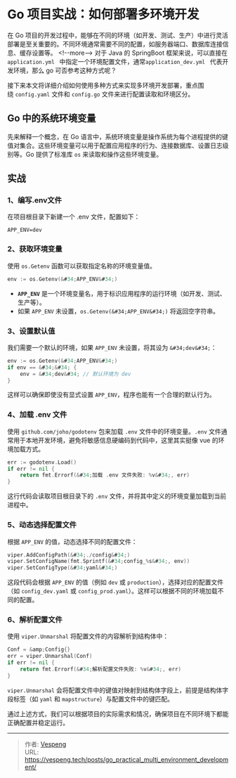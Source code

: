 # Go 项目实战：如何部署多环境开发


在 Go 项目的开发过程中，能够在不同的环境（如开发、测试、生产）中进行灵活部署是至关重要的。不同环境通常需要不同的配置，如服务器端口、数据库连接信息、缓存设置等。
&lt;!--more--&gt;
对于 Java 的 SpringBoot 框架来说，可以直接在 `application.yml ` 中指定一个环境配置文件，通常`application_dev.yml ` 代表开发环境，那么 go 可否参考这种方式呢？

接下来本文将详细介绍如何使用多种方式来实现多环境开发部署，重点围绕 `config.yaml` 文件和 `config.go` 文件来进行配置读取和环境区分。

## Go 中的系统环境变量

先来解释一个概念，在 Go 语言中，系统环境变量是操作系统为每个进程提供的键值对集合。这些环境变量可以用于配置应用程序的行为、连接数据库、设置日志级别等。Go 提供了标准库 `os` 来读取和操作这些环境变量。

## 实战

### 1、编写.env文件

在项目根目录下新建一个 .env 文件，配置如下：

```shell
APP_ENV=dev
```

### 2、获取环境变量

使用 `os.Getenv` 函数可以获取指定名称的环境变量值。

```go
env := os.Getenv(&#34;APP_ENV&#34;)
```

- **`APP_ENV`** 是一个环境变量名，用于标识应用程序的运行环境（如开发、测试、生产等）。
- 如果 `APP_ENV` 未设置，`os.Getenv(&#34;APP_ENV&#34;)` 将返回空字符串。

### 3、设置默认值

我们需要一个默认的环境，如果 `APP_ENV` 未设置，将其设为 `&#34;dev&#34;`：

```go
env := os.Getenv(&#34;APP_ENV&#34;)
if env == &#34;&#34; {
    env = &#34;dev&#34; // 默认环境为 dev
}
```

这样可以确保即使没有显式设置 `APP_ENV`，程序也能有一个合理的默认行为。

### 4、加载 .env 文件

使用 `github.com/joho/godotenv` 包来加载 `.env` 文件中的环境变量。`.env` 文件通常用于本地开发环境，避免将敏感信息硬编码到代码中，这里其实挺像 vue 的环境加载方式。

```go
err := godotenv.Load()
if err != nil {
    return fmt.Errorf(&#34;加载 .env 文件失败: %v&#34;, err)
}
```

这行代码会读取项目根目录下的 `.env` 文件，并将其中定义的环境变量加载到当前进程中。

### 5、动态选择配置文件

根据 `APP_ENV` 的值，动态选择不同的配置文件：

```go
viper.AddConfigPath(&#34;./config&#34;)
viper.SetConfigName(fmt.Sprintf(&#34;config_%s&#34;, env))
viper.SetConfigType(&#34;yaml&#34;)
```

这段代码会根据 `APP_ENV` 的值（例如 `dev` 或 `production`），选择对应的配置文件（如 `config_dev.yaml` 或 `config_prod.yaml`）。这样可以根据不同的环境加载不同的配置。

### 6、解析配置文件

使用 `viper.Unmarshal` 将配置文件的内容解析到结构体中：

```go
Conf = &amp;Config{}
err = viper.Unmarshal(Conf)
if err != nil {
    return fmt.Errorf(&#34;解析配置文件失败: %v&#34;, err)
}
```

`viper.Unmarshal` 会将配置文件中的键值对映射到结构体字段上，前提是结构体字段标签（如 `yaml` 和 `mapstructure`）与配置文件中的键匹配。

通过上述方式，我们可以根据项目的实际需求和情况，确保项目在不同环境下都能正确配置并稳定运行。


---

> 作者: [Vespeng](https://github.com/vespeng/)  
> URL: https://vespeng.tech/posts/go_practical_multi_environment_development/  

